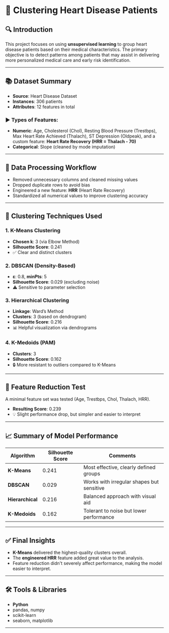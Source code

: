 # 💓 Clustering Heart Disease Patients

## 🔍 Introduction
This project focuses on using **unsupervised learning** to group heart disease patients based on their medical characteristics. The primary objective is to detect patterns among patients that may assist in delivering more personalized medical care and early risk identification.

---

## 📚 Dataset Summary
- **Source**: Heart Disease Dataset  
- **Instances**: 306 patients  
- **Attributes**: 12 features in total

### ▶️ Types of Features:
- **Numeric**: Age, Cholesterol (Chol), Resting Blood Pressure (Trestbps), Max Heart Rate Achieved (Thalach), ST Depression (Oldpeak), and a custom feature: **Heart Rate Recovery (HRR = Thalach - 70)**
- **Categorical**: Slope (cleaned by mode imputation)

---

## 🧼 Data Processing Workflow
- Removed unnecessary columns and cleaned missing values
- Dropped duplicate rows to avoid bias
- Engineered a new feature: **HRR** (Heart Rate Recovery)
- Standardized all numerical values to improve clustering accuracy

---

## 🧪 Clustering Techniques Used

### 1. **K-Means Clustering**
- **Chosen k**: 3 (via Elbow Method)
- **Silhouette Score**: 0.241
- ✅ Clear and distinct clusters

### 2. **DBSCAN (Density-Based)**
- **ε**: 0.8, **minPts**: 5
- **Silhouette Score**: 0.029 (excluding noise)
- ⚠️ Sensitive to parameter selection

### 3. **Hierarchical Clustering**
- **Linkage**: Ward’s Method
- **Clusters**: 3 (based on dendrogram)
- **Silhouette Score**: 0.216
- 📊 Helpful visualization via dendrograms

### 4. **K-Medoids (PAM)**
- **Clusters**: 3
- **Silhouette Score**: 0.162
- 🔒 More resistant to outliers compared to K-Means

---

## 🧠 Feature Reduction Test
A minimal feature set was tested (Age, Trestbps, Chol, Thalach, HRR).  
- **Resulting Score**: 0.239  
- 💡 Slight performance drop, but simpler and easier to interpret

---

## 📈 Summary of Model Performance

| Algorithm      | Silhouette Score | Comments                                 |
|----------------|------------------|------------------------------------------|
| **K-Means**        | 0.241            | Most effective, clearly defined groups   |
| **DBSCAN**         | 0.029            | Works with irregular shapes but sensitive |
| **Hierarchical**   | 0.216            | Balanced approach with visual aid        |
| **K-Medoids**      | 0.162            | Tolerant to noise but lower performance  |

---

## ✅ Final Insights
- **K-Means** delivered the highest-quality clusters overall.
- The **engineered HRR** feature added great value to the analysis.
- Feature reduction didn't severely affect performance, making the model easier to interpret.

---

## 🛠 Tools & Libraries
- **Python**
- pandas, numpy
- scikit-learn
- seaborn, matplotlib

---

